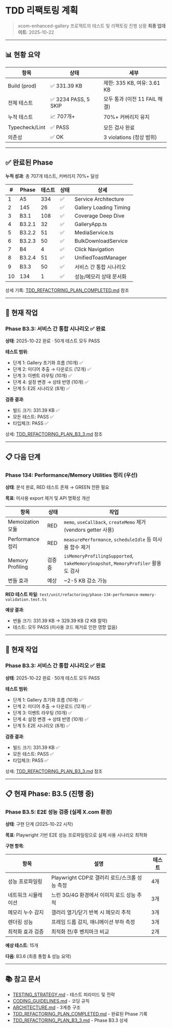 # TDD 리팩토링 계획

> xcom-enhanced-gallery 프로젝트의 테스트 및 리팩토링 진행 상황 **최종
> 업데이트**: 2025-10-22

---

## 📊 현황 요약

| 항목           | 상태                 | 세부                          |
| -------------- | -------------------- | ----------------------------- |
| Build (prod)   | ✅ 331.39 KB         | 제한: 335 KB, 여유: 3.61 KB   |
| 전체 테스트    | ✅ 3234 PASS, 5 SKIP | 모두 통과 (이전 11 FAIL 해결) |
| 누적 테스트    | 📈 707개+            | 70%+ 커버리지 유지            |
| Typecheck/Lint | ✅ PASS              | 모든 검사 완료                |
| 의존성         | ✅ OK                | 3 violations (정상 범위)      |

---

## ✅ 완료된 Phase

**누적 성과**: 총 707개 테스트, 커버리지 70%+ 달성

| #   | Phase  | 테스트 | 상태 | 상세                    |
| --- | ------ | ------ | ---- | ----------------------- |
| 1   | A5     | 334    | ✅   | Service Architecture    |
| 2   | 145    | 26     | ✅   | Gallery Loading Timing  |
| 3   | B3.1   | 108    | ✅   | Coverage Deep Dive      |
| 4   | B3.2.1 | 32     | ✅   | GalleryApp.ts           |
| 5   | B3.2.2 | 51     | ✅   | MediaService.ts         |
| 6   | B3.2.3 | 50     | ✅   | BulkDownloadService     |
| 7   | B4     | 4      | ✅   | Click Navigation        |
| 8   | B3.2.4 | 51     | ✅   | UnifiedToastManager     |
| 9   | B3.3   | 50     | ✅   | 서비스 간 통합 시나리오 |
| 10  | 134    | 1      | ✅   | 성능/메모리 상태 문서화 |

상세 기록:
[TDD_REFACTORING_PLAN_COMPLETED.md](./TDD_REFACTORING_PLAN_COMPLETED.md) 참조

---

## 🎯 현재 작업

### Phase B3.3: 서비스 간 통합 시나리오 ✅ 완료

**상태**: 2025-10-22 완료 · 50개 테스트 모두 PASS

**테스트 범위**:

- 단계 1: Gallery 초기화 흐름 (10개) ✅
- 단계 2: 미디어 추출 → 다운로드 (12개) ✅
- 단계 3: 이벤트 라우팅 (10개) ✅
- 단계 4: 설정 변경 → 상태 반영 (10개) ✅
- 단계 5: E2E 시나리오 (8개) ✅

**검증 결과**:

- 빌드 크기: 331.39 KB ✅
- 모든 테스트: PASS ✅
- 타입체크: PASS ✅

상세: [TDD_REFACTORING_PLAN_B3_3.md](./TDD_REFACTORING_PLAN_B3_3.md) 참조

---

## 📋 다음 단계

### Phase 134: Performance/Memory Utilities 정리 (우선)

**상태**: 분석 완료, RED 테스트 존재 → GREEN 전환 필요

**목표**: 미사용 export 제거 및 API 명확성 개선

| 항목             | 상태    | 작업                                                                             |
| ---------------- | ------- | -------------------------------------------------------------------------------- |
| Memoization 모듈 | RED     | `memo`, `useCallback`, `createMemo` 제거 (vendors getter 사용)                   |
| Performance 정리 | RED     | `measurePerformance`, `scheduleIdle` 등 미사용 함수 제거                         |
| Memory Profiling | 검증 중 | `isMemoryProfilingSupported`, `takeMemorySnapshot`, `MemoryProfiler` 활용도 검사 |
| 번들 효과        | 예상    | ~2-5 KB 감소 가능                                                                |

**RED 테스트 파일**:
`test/unit/refactoring/phase-134-performance-memory-validation.test.ts`

**예상 결과**:

- 번들 크기: 331.39 KB → 329.39 KB (2 KB 절약)
- 테스트: 모두 PASS (미사용 코드 제거로 인한 영향 없음)

---

## 🎯 현재 작업

### Phase B3.3: 서비스 간 통합 시나리오 ✅ 완료

**상태**: 2025-10-22 완료 · 50개 테스트 모두 PASS

**테스트 범위**:

- 단계 1: Gallery 초기화 흐름 (10개) ✅
- 단계 2: 미디어 추출 → 다운로드 (12개) ✅
- 단계 3: 이벤트 라우팅 (10개) ✅
- 단계 4: 설정 변경 → 상태 반영 (10개) ✅
- 단계 5: E2E 시나리오 (8개) ✅

**검증 결과**:

- 빌드 크기: 331.39 KB ✅
- 모든 테스트: PASS ✅
- 타입체크: PASS ✅

상세: [TDD_REFACTORING_PLAN_B3_3.md](./TDD_REFACTORING_PLAN_B3_3.md) 참조

---

## 📋 현재 Phase: B3.5 (진행 중)

### Phase B3.5: E2E 성능 검증 (실제 X.com 환경)

**상태**: 구현 단계 (2025-10-22 시작)

**목표**: Playwright 기반 E2E 성능 프로파일링으로 실제 사용 시나리오 최적화

**구현 항목**:

| 항목                | 설명                                          | 테스트 |
| ------------------- | --------------------------------------------- | ------ |
| 성능 프로파일링     | Playwright CDP로 갤러리 로드/스크롤 성능 측정 | 4개    |
| 네트워크 시뮬레이션 | 느린 3G/4G 환경에서 이미지 로드 성능 추적     | 3개    |
| 메모리 누수 감지    | 갤러리 열기/닫기 반복 시 메모리 추적          | 3개    |
| 렌더링 성능         | 프레임 드롭 감지, 애니메이션 부하 측정        | 3개    |
| 최적화 효과 검증    | 최적화 전/후 벤치마크 비교                    | 2개    |

**예상 테스트**: 15개

**다음**: B3.6 (최종 통합 & 성능 요약)

---

## 📚 참고 문서

- [TESTING_STRATEGY.md](./TESTING_STRATEGY.md) - 테스트 피라미드 및 전략
- [CODING_GUIDELINES.md](./CODING_GUIDELINES.md) - 코딩 규칙
- [ARCHITECTURE.md](./ARCHITECTURE.md) - 3계층 구조
- [TDD_REFACTORING_PLAN_COMPLETED.md](./TDD_REFACTORING_PLAN_COMPLETED.md) -
  완료된 Phase 기록
- [TDD_REFACTORING_PLAN_B3_3.md](./TDD_REFACTORING_PLAN_B3_3.md) - Phase B3.3
  상세
